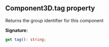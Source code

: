 
## Component3D.tag property

Returns the group identifier for this component

**Signature:**

```typescript
get tag(): string;
```
